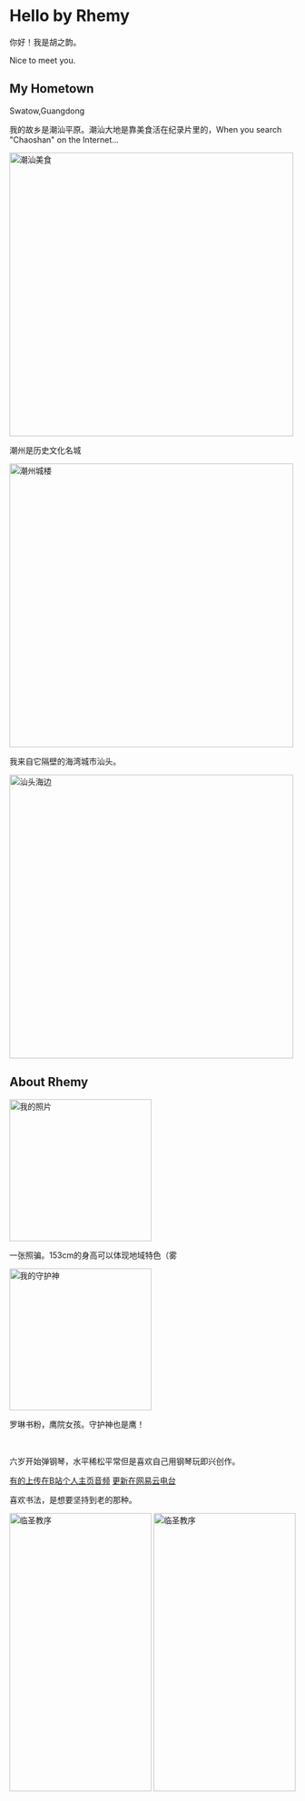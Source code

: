 <html lang="zh-cn">
<head>
 <meta charset="UTF-8">
 <title>Hello by Rhemy</title>
  <script defer src="https://use.fontawesome.com/releases/v5.0.10/js/all.js" integrity="sha384-slN8GvtUJGnv6ca26v8EzVaR9DC58QEwsIk9q1QXdCU8Yu8ck/tL/5szYlBbqmS+" crossorigin="anonymous"></script>
<link href='https://fonts.googleapis.com/css?family=Josefin+Sans:300' rel='stylesheet' type='text/css'>
  <script src="http://html5shiv.googlecode.com/svn/trunk/html5.js"></script>

  <script type="text/javascript">window.PUSH_GLOBAL = {geo_ip_country: 'CN' };</script>
<!-- Google Tag Manager for WordPress by gtm4wp.com -->
<script data-cfasync="false" data-pagespeed-no-defer type="text/javascript">//<![CDATA[
var gtm4wp_datalayer_name = "dataLayer";
var dataLayer = dataLayer || [];
//]]>
</script>
  </head>
  <h1>Hello by Rhemy</h1>
  <p>你好！我是胡之韵。</p>
<p>Nice to meet you.</p>
 
 <h2>My Hometown</h2>
 <p>Swatow,Guangdong</p>
  <p>我的故乡是潮汕平原。潮汕大地是靠美食活在纪录片里的，When you search "Chaoshan" on the Internet...</p>
 <img src="https://i.imgur.com/aOgu1A4.png" alt="潮汕美食" width="500">
 <p>潮州是历史文化名城</p>
 <img src="https://idle-moment.com/wp-content/uploads/2018/10/GR015216-1.jpg" alt="潮州城楼" width="500">
 <p>我来自它隔壁的海湾城市汕头。</p>
 <img src="https://img.phb123.com/uploads/allimg/170804/19-1FP41KI5527.jpg" alt="汕头海边" width="500">
 
 <h2>About Rhemy</h2>

 <img src="https://i.imgur.com/B37x8CG.jpeg" alt="我的照片" width="250">
  <p>一张照骗。153cm的身高可以体现地域特色（雾</p>

 <img src="https://i.imgur.com/pqK5G8L.png" alt="我的守护神" width="250">
  <p>罗琳书粉，鹰院女孩。守护神也是鹰！</p>
 <br>
 <p>六岁开始弹钢琴，水平稀松平常但是喜欢自己用钢琴玩即兴创作。</p>
<a href="https://space.bilibili.com/228364449/audio">有的上传在B站个人主页音频</a>
<a href="https://music.163.com/#/djradio?id=794846770">更新在网易云电台</a>
<br>
 <p>喜欢书法，是想要坚持到老的那种。</p>
 <img src="https://i.imgur.com/BzpqpT1.jpg" alt="临圣教序" width="250" height="490">
 <img src="https://i.imgur.com/qIjUJPs.jpg" alt="临圣教序" width="250" height="490">
